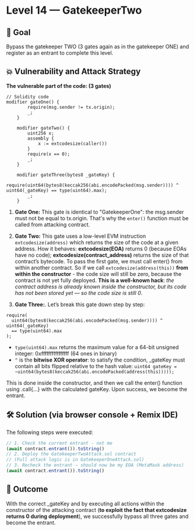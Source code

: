 # **Level 14 — GatekeeperTwo**

## 🎯 Goal  
Bypass the gatekeeper TWO (3 gates again as in the gatekeeper ONE) and register as an entrant to complete this level.

## 💥 Vulnerability and Attack Strategy
**The vulnerable part of the code: (3 gates)**
```solidity 
// Solidity code 
modifier gateOne() {
        require(msg.sender != tx.origin);
        _;
    }

    modifier gateTwo() {
        uint256 x;
        assembly {
            x := extcodesize(caller())
        }
        require(x == 0);
        _;
    }

    modifier gateThree(bytes8 _gateKey) {
        require(uint64(bytes8(keccak256(abi.encodePacked(msg.sender)))) ^ uint64(_gateKey) == type(uint64).max);
        _;
    }
```
1) **Gate One:** This gate is identical to "GatekeeperOne": the msg.sender must not be equal to tx.origin. That's why the `enter()` function must be called from attacking contract.

2) **Gate Two:** This gate uses a low-level EVM instruction `extcodesize(address)` which returns the size of the code at a given address.
How it behaves: **extcodesize(EOA)**  returns 0 (because EOAs have no code); **extcodesize(contract_address)**  returns the size of that contract’s bytecode.
To pass the first gate, we must call enter() from within another contract. So if we call `extcodesize(address(this))` **from within the constructor** - the code size will still be zero, because the contract is not yet fully deployed.
**This is a well-known hack**: _the contract address is already known inside the constructor, but its code has not been stored yet — so the code size is still 0_.

3) **Gate Three:**.
Let’s break this gate down step by step:
```solidity 
require(
  uint64(bytes8(keccak256(abi.encodePacked(msg.sender)))) ^ uint64(_gateKey) 
  == type(uint64).max
);
```
- `type(uint64).max` returns the maximum value for a 64-bit unsigned integer: 0xffffffffffffffff (64 ones in binary)
- `^` is the **bitwise XOR operator**: to satisfy the condition, _gateKey must contain all bits flipped relative to the hash value:
`uint64 gateKey = ~uint64(bytes8(keccak256(abi.encodePacked(address(this)))));`

This is done inside the constructor, and then we call the enter() function using .call{...} with the calculated gateKey.
Upon success, we become the entrant.

## 🛠 ️Solution (via browser console +  Remix IDE)
The following steps were executed:
```js
// 1. Check the current entrant - not me
(await contract.entrant()).toString()
// 2. Deploy the GatekeeperTwoAttack.sol contract
// (Full attack logic is in GatekeeperOneAttack.sol)
// 3. Recheck the entrant — should now be my EOA (MetaMask address)
(await contract.entrant()).toString()
```

## 🧙 Outcome
With the correct _gateKey and by executing all actions within the constructor of the attacking contract (**to exploit the fact that extcodesize returns 0 during deployment**), we successfully bypass all three gates and become the entrant.

